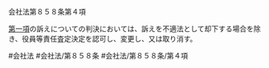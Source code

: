 会社法第８５８条第４項

[第一項](会社法＿＿＿＿第８５８条第１項)の訴えについての判決においては、訴えを不適法として却下する場合を除き、役員等責任査定決定を認可し、変更し、又は取り消す。

#会社法
#会社法/第８５８条
#会社法/第８５８条/第４項
